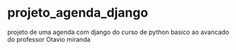 # projeto_agenda_django
 projeto de uma agenda com django do curso de python basico ao avancado do professor Otavio miranda
